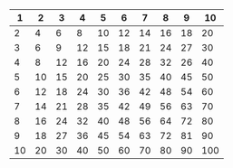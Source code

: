 | 1  | 2  | 3  | 4  | 5  | 6  | 7  | 8  | 9  | 10  |
|----|----|----|----|----|----|----|----|----|-----|
| 2  | 4  | 6  | 8  | 10 | 12 | 14 | 16 | 18 | 20  |
| 3  | 6  | 9  | 12 | 15 | 18 | 21 | 24 | 27 | 30  |
| 4  | 8  | 12 | 16 | 20 | 24 | 28 | 32 | 26 | 40  |
| 5  | 10 | 15 | 20 | 25 | 30 | 35 | 40 | 45 | 50  |
| 6  | 12 | 18 | 24 | 30 | 36 | 42 | 48 | 54 | 60  |
| 7  | 14 | 21 | 28 | 35 | 42 | 49 | 56 | 63 | 70  |
| 8  | 16 | 24 | 32 | 40 | 48 | 56 | 64 | 72 | 80  |
| 9  | 18 | 27 | 36 | 45 | 54 | 63 | 72 | 81 | 90  |
| 10 | 20 | 30 | 40 | 50 | 60 | 70 | 80 | 90 | 100 |
